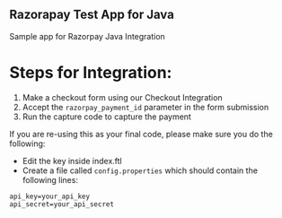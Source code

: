 ## Razorapay Test App for Java

Sample app for Razorpay Java Integration

# Steps for Integration:

1. Make a checkout form using our Checkout Integration
2. Accept the `razorpay_payment_id` parameter in the form submission
3. Run the capture code to capture the payment

If you are re-using this as your final code, please make sure you do the following:

- Edit the key inside index.ftl
- Create a file called `config.properties` which should contain the following lines:
```
api_key=your_api_key
api_secret=your_api_secret
```
